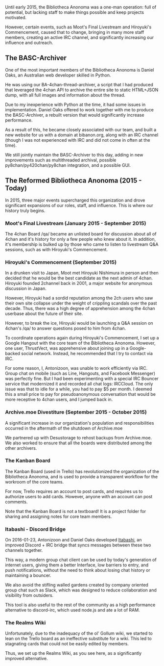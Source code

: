 Until early 2015, the Bibliotheca Anonoma was a one-man operation: full of potential, but lacking staff to make things possible and keep projects motivated. 

However, certain events, such as Moot's Final Livestream and Hiroyuki's Commencement, caused that to change, bringing in many more staff members, creating an active IRC channel, and significantly increasing our influence and outreach.

## The BASC-Archiver

One of the most important members of the Bibliotheca Anonoma is Daniel Oaks, an Australian web developer skilled in Python.

He was using our BA-4chan-thread-archiver, a script that I had produced that leveraged the 4chan API to archive the entire site to static HTML+JSON dump, with all full images and information about the thread. 

Due to my inexperience with Python at the time, it had some issues in implementation. Daniel Oaks offered to work together with me to produce the BASC-Archiver, a rebuilt version that would significantly increase performance. 

As a result of this, he became closely associated with our team, and built a new website for us with a domain at bibanon.org, along with an IRC channel (though I was not experienced with IRC and did not come in often at the time).

We still jointly maintain the BASC-Archiver to this day, adding in new improvements such as multithreaded archival, possible py8chan/py420chan/py8chan integration, and a possible GUI.

## The Reformed Bibliotheca Anonoma (2015 - Today)

In 2015, three major events supercharged this organization and drove significant expansions of our roles, staff, and influence. This is where our history truly begins.

### Moot's Final Livestream (January 2015 - September 2015)

The 4chan Board /qa/ became an unlisted board for discussion about all of 4chan and it's history for only a few people who knew about it. In addition, it's membership is bulked up by those who came to listen to livestream Q&A sessions, such as with Hiroyuki's Commencement.

### Hiroyuki's Commencement (September 2015)

In a drunken visit to Japan, Moot met Hiroyuki Nishimura in person and then decided that he would be the best candidate as the next admin of 4chan. Hiroyuki founded 2channel back in 2001, a major website for anonymous discussion in Japan.

However, Hiroyuki had a sordid reputation among the 2ch users who saw their own site collapse under the weight of crippling scandals over the past decade. Thus, there was a high degree of apprehension among the 4chan userbase about the future of their site.

However, to break the ice, Hiroyuki would be launching a Q&A session on 4chan's /qa/ to answer questions posed to him from 4chan.

To coordinate operations again during Hiroyuki's Commencement, I set up a Google Hangout with the core team of the Bibliotheca Anonoma. However, one user, ThrustVect, was apprehensive about joining up in a Google-backed social network. Instead, he recommended that I try to contact via IRC.

For some reason, I, Antonizoon, was unable to work efficiently via IRC. Group chat on mobile (such as Line, Hangouts, and Facebook Messenger) was perfectly fine. But I had been experimenting with a special IRC Bouncer service that modernized it and recorded all chat logs: IRCCloud. The only issue was that to idle for a while, you had to pay $5 per month. I deemed this a small price to pay for pseudoanonymous conversation that would be more receptive to 4chan users, and I jumped back in.

### Archive.moe Divestiture (September 2015 - October 2015)

A significant increase in our organization's population and responsibilities occurred in the aftermath of the shutdown of Archive.moe

We partnered up with Desustorage to rehost backups from Archive.moe. We also worked to ensure that all the boards were distributed among the other archivers.

### The Kanban Board

The Kanban Board (used in Trello) has revolutionized the organization of the Bibliotheca Anonoma, and is used to provide a transparent workflow for the workroom of the core teams.

For now, Trello requires an account to post cards, and requires us to authorize users to add cards. However, anyone with an account can post comments.

Note that the Kanban Board is not a textboard! It is a project folder for sharing and assigning notes for core team members.

### Itabashi - Discord Bridge

On 2016-01-23, Antonizoon and Daniel Oaks developed [Itabashi](https://github.com/bibanon/itabashi), an improved Discord + IRC bridge that syncs messages between these two channels together.

This way, a modern group chat client can be used by today's generation of internet users, giving them a better Interface, low barriers to entry, and push notifications, without the need to think about losing chat history or maintaining a bouncer. 

We also avoid the stifling walled gardens created by company oriented group chat such as Slack, which was designed to reduce collaboration and visibility from outsiders.

This tool is also useful to the rest of the community as a high performance alternative to discord-irc, which used node.js and ate a lot of RAM.

### The Realms Wiki

Unfortunately, due to the inadequacy of the ol' Gollum wiki, we started to lean on the Trello board as an ineffective substitute for a wiki. This led to stagnating cards that could not be easily edited by members.

Thus, we set up the Realms Wiki, as you see here, as a significantly improved alternative.